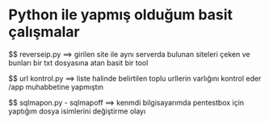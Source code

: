 # Python ile yapmış olduğum basit çalışmalar
$$ reverseip.py ==> girilen site ile aynı serverda bulunan siteleri çeken ve bunları bir txt dosyasına atan basit bir tool

$$ url kontrol.py ==> liste halinde belirtilen toplu urllerin varlığını kontrol eder /app muhabbetine yapmıştın

$$ sqlmapon.py - sqlmapoff ==> kenmdi bilgisayarımda pentestbox için yaptığım dosya isimlerini değiştirme olayı 
